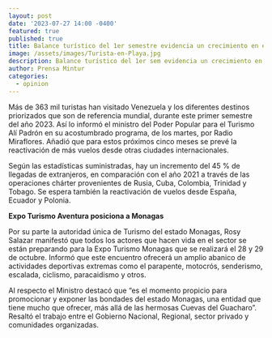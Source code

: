 ```yaml
---
layout: post
date: '2023-07-27 14:00 -0400'
featured: true
published: true
title: Balance turístico del 1er semestre evidencia un crecimiento en el sector
image: /assets/images/Turista-en-Playa.jpg
description: Balance turístico del 1er sem evidencia un crecimiento en el sector
author: Prensa Mintur
categories:
  - opinion
---
```

Más de 363 mil turistas han visitado Venezuela y los diferentes destinos priorizados que son de referencia mundial, durante este  primer semestre del año 2023. Así lo informó el ministro del Poder Popular para el Turismo Alí Padrón en su acostumbrado programa, de los martes, por Radio Miraflores. Añadió que para estos próximos cinco meses se prevé la reactivación de más vuelos desde otras ciudades internacionales.

Según las estadísticas suministradas, hay un incremento del 45 % de llegadas de extranjeros, en comparación con el año 2021 a través de las operaciones chárter provenientes de Rusia, Cuba, Colombia, Trinidad y Tobago. Se espera también la reactivación de vuelos desde España, Ecuador y Polonia.

**Expo Turismo Aventura posiciona a Monagas**

Por su parte la autoridad única de Turismo del estado Monagas, Rosy Salazar manifestó que todos los actores que hacen vida en el sector se están preparando para la Expo Turismo Monagas que se realizará el 28 y 29 de octubre.  Informó que este encuentro ofrecerá un amplio abanico de actividades deportivas extremas como el parapente, motocrós, senderismo, escalada, ciclismo, paracaidismo y otros.

Al respecto el Ministro destacó que “es el momento propicio para promocionar y exponer las bondades del estado Monagas, una entidad que tiene mucho  que ofrecer, más allá de las hermosas Cuevas del Guacharo”. Resaltó el trabajo entre el Gobierno Nacional, Regional, sector privado y comunidades organizadas.
